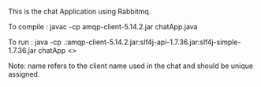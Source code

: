 This is the chat Application using Rabbitmq.

To compile :
javac -cp amqp-client-5.14.2.jar chatApp.java

To run :
java -cp .:amqp-client-5.14.2.jar:slf4j-api-1.7.36.jar:slf4j-simple-1.7.36.jar chatApp <<name>>

Note: name refers to the client name used in the chat and should be unique assigned.
